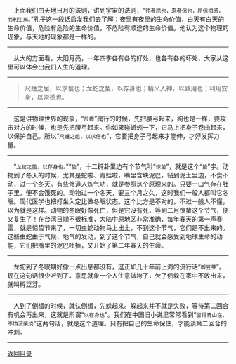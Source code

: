 &emsp;上面我们由天地日月的法则，讲到宇宙的法则，“``往者屈也，来者信也，屈信相感，而利生焉。``”孔子这一段话启发我们去了解：夜里有夜里的生命价值，白天有白天的生命价值，危险有危险的生命价值，不危险有顺途的生命价值。他认为这个物理的现象，与天地的现象都是一样的。
___
&emsp;从大的方面看，太阳月亮，一年四季各有各的好处，也各有各的坏处，大家从这里可以体会出我们人生的道理。
___
> 尺蠖之屈，以求信也；龙蛇之蛰，以存身也；精义入神，以致用也；利用安身，以崇德也。
___
&emsp;这是讲物理世界的现象，“``尺蠖``”爬行的时候，先把腰弓起来，狗也是一样，要攻击对方的时候，也是先把腰弓起来。你如果碰蚯蚓一下，它马上把身子卷曲起来，以保护自己。所以“``尺蠖之屈，以求信也``”，它要把身子弓起来才能伸，才好发挥力量。
___
&emsp;“``龙蛇之蛰，以存身也。``”“``蛰``”，十二辟卦里边有个节气叫“``惊蛰``”，就是这个“``蛰``”字。动物到了冬天的时候，尤其是蛇啦、青蛙啦，嘴里含块泥巴，钻到泥土里边，不食不动，过一个冬天。有些修道人炼气功，就是参照这个原理来的。只要一口气存在肚子里，便不会饿死的。动物过一个冬天，要三个月之久，这时我们一般人都叫它冬眠。现代医学也把打坐入定比做冬眠状态。这个比方是不对的，不过一般人不懂，以为就是这样。动物的冬眠好像死亡，但是它没有死，等到二月惊蛰这个节气，便又复生了！在台湾日期不很标准，大陆中原地区非常准确，每年春天的第一声春雷，就是惊蛰节来了，一切虫蛇动物马上出土，不到这个节气，它们是不出来的。这些虫蛇由于气候、地气的发动，到了这个节气，自己就会感受到地球生命的动能，它们把嘴里的泥巴吐掉，又开始了第二年春天的生命。
___
&emsp;龙蛇到了冬眠期好像一点出息都没有，这正如几十年前上海的流行话“``孵豆芽``”。现在这句话很少听到了。意思就象一个人生意做垮了，欠了债躲在家中不敢出来，就叫孵豆芽。
___
&emsp;人到了倒楣的时候，就认倒楣，先躲起来。躲起来并不就是失败，等待第二回合有机会再出来，这就是所谓“``以存身也``”。我们在中国旧小说里常常看到“``留得青山在，不怕没柴烧``”这两句话，就是这个道理。只有把自己的生命保住，才能谈第二回合的冲刺。
___
[返回目录](../../../master/README.md#目录)
